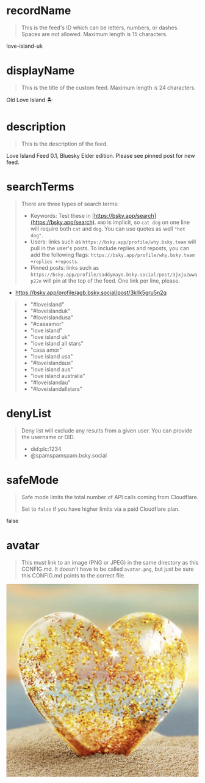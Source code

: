 
# recordName

> This is the feed's ID which can be letters, numbers, or dashes. Spaces are not allowed. Maximum length is 15 characters.

love-island-uk

# displayName

> This is the title of the custom feed. Maximum length is 24 characters.

Old Love Island 🏝️

# description

> This is the description of the feed.

Love Island Feed 0.1, Bluesky Elder edition. Please see pinned post for new feed.

# searchTerms

> There are three types of search terms:
>
> - Keywords: Test these in [https://bsky.app/search](https://bsky.app/search). `AND` is implicit, so `cat dog` on one line will require both `cat` and `dog`. You can use quotes as well `"hot dog"`.
> - Users: links such as `https://bsky.app/profile/why.bsky.team` will pull in the user's posts. To include replies and reposts, you can add the following flags: `https://bsky.app/profile/why.bsky.team +replies +reposts`.
> - Pinned posts: links such as `https://bsky.app/profile/saddymayo.bsky.social/post/3jxju2wwap22e` will pin at the top of the feed. One link per line, please.

- https://bsky.app/profile/agb.bsky.social/post/3kllk5gru5n2q
> - "#loveisland"
> - "#loveislanduk"
> - "#loveislandusa"
> - "#casaamor"
> - "love island"
> - "love island uk"
> - "love island all stars"
> - "casa amor"
> - "love island usa"
> - "#loveislandaus"
> - "love island aus"
> - "love island australia"
> - "#loveislandau"
> - "#loveislandallstars"

# denyList

> Deny list will exclude any results from a given user. You can provide the username or DID.
>
> - did:plc:1234
> - @spamspamspam.bsky.social

# safeMode

> Safe mode limits the total number of API calls coming from Cloudflare.
>
> Set to `false` if you have higher limits via a paid Cloudflare plan.

false

# avatar

> This must link to an image (PNG or JPEG) in the same directory as this CONFIG.md. It doesn't have to be called `avatar.png`, but just be sure this CONFIG.md points to the correct file.

![](avatar.png)
